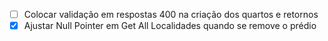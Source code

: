 - [ ]  Colocar validação em respostas 400 na criação dos quartos e retornos
- [x]  Ajustar Null Pointer em Get All Localidades quando se remove o prédio
